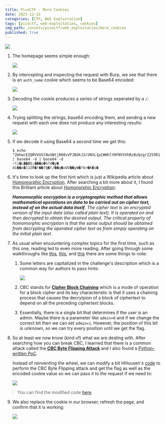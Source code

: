 ```yaml
---
title: PicoCTF - More Cookies
date: 2023-12-15
categories: [CTF, Web Exploitation]
tags: [picoctf, web-exploitation, cookies]
img_path: /assets/picoctf/web_exploitation/more_cookies
published: true
---
```


![](room_banner.png)

1. The homepage seems simple enough:

    ![](home.png)

2. By intercepting and inspecting the request with Burp, we see that there is an `auth_name` cookie which seems to be Base64 encoded:

    ![](cookie_burp.png)

3. Decoding the cookie produces a series of strings seperated by a `/`:

    ![](base64_decoding.png)

4. Trying splitting the strings, base64 encoding them, and sending a new request with each one does not produce any interesting results:

    ![](base64_encoding.png)

5. If we decode it using Base64 a second time we get this:

    ```shell
    $ echo "ZmhwcEZQRVVUSlNxUWtjR08vVFJBdkJ2cVNVL1pCWHhlY0FNYVVhRzBzQzgrZ255R1JkTWhGNG0xZzFrYWJMUWVNMWRlbHBTZ2lHTG5UL2Jsbkh4Z3JJYUw3YjZBM0c0UFU5V3NyOTVHNnNjVitZUUlkbVRhM0lkb0V1aEFYTzE=" | base64 -d | base64 -d
    ~⸮i�L��BG;���o�%?d�y�
    di��x�]zZR�!��?ۖq�⸮/��q�=OV��yW�!ٓkr�K�s�
    ```

6. It's time to look up the first hint which is just a Wikipedia article about [Homomorphic Encryption](https://en.wikipedia.org/wiki/Homomorphic_encryption). After searching a bit more about it, I found this Brilliant article about [Homonorphic Encryption](https://brilliant.org/wiki/homomorphic-encryption/#:~:text=Homomorphic%20encryption%20is%20malleable%20by,plain%20text%20that%20makes%20sense.):

    _**Homomorphic encryption is a cryptographic method that allows mathematical operations on data to be carried out on cipher text, instead of on the actual data itself**. The cipher text is an encrypted version of the input data (also called plain text). It is operated on and then decrypted to obtain the desired output. The critical property of homomorphic encryption is that the same output should be obtained from decrypting the operated cipher text as from simply operating on the initial plain text._

7. As usual when encountering complex topics for the first time, such as this one,  reading led to even more reading. After going through some walkthroughs like [this](https://docs.abbasmj.com/ctf-writeups/picoctf2021#more-cookies), [this](https://www.youtube.com/watch?v=i9KiOjeE-VY), and [this](https://github.com/HHousen/PicoCTF-2021/blob/master/Web%20Exploitation/More%20Cookies/README.md) there are some things to note:

    1. Some letters are capitalized in the challenge's description which is a common way for authors to pass hints:

        ![](cbc.png)

    2. CBC stands for [**Cipher Block Chaining**](https://www.techtarget.com/searchsecurity/definition/cipher-block-chaining) which is a mode of operation for a block cipher and its key characteristic is that it uses a chaining process that causes the decrytpion of a block of ciphertext to depend on all the preceding ciphertext blocks.

    3. Essentially, there is a single bit that determines if the user is an admin. Maybe there is a parameter like `admin=0` and if we change the correct bit then we can set `admin=1`. However, the position of this bit is unknown, so we can try every position until we get the flag.

8. So at least we now know (kind of) what we are dealing with. After searching how you can break CBC, I learned that there is a common attack called the [**CBC Byte Flipping Attack**](https://www.techtarget.com/searchsecurity/definition/cipher-block-chaining) and I also found a [Python-written PoC](https://github.com/kelalaka153/CBC-Bit-Flipping-Attack/tree/main). 

    Instead of reinventing the wheel, we can modify a bit HHousen's [code](https://github.com/HHousen/PicoCTF-2021/blob/master/Web%20Exploitation/More%20Cookies/improved_script.py) to perform the CBC Byte Flipping attack and get the flag as well as the encoded cookie value so we can pass it to the request if we need to:

    ![](py_script.png)

> You can find the modified code [here](https://github.com/CSpanias/cspanias.github.io/blob/main/assets/picoctf/web_exploitation/more_cookies/cbc_byte_flipping_attack.py).

9. We also replace the cookie in our browser, refresh the page, and confirm that it is working:

    ![](flag_browser.png)

